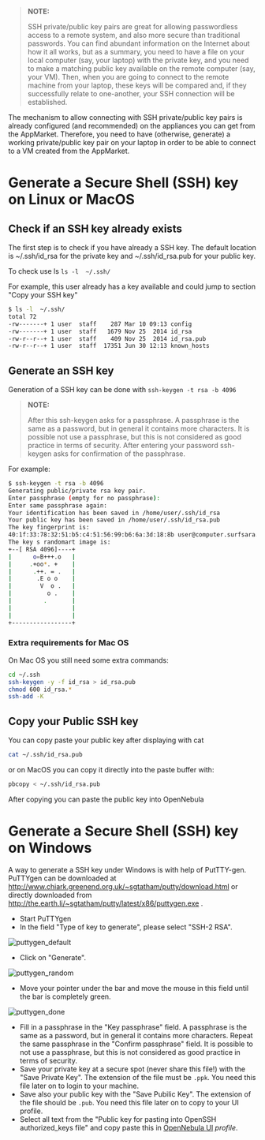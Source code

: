 >**NOTE:**
>
>SSH private/public key pairs are great for allowing passwordless access to a remote system, and also more secure than traditional passwords. You can find abundant information on the Internet about how it all works, but as a summary, you need to have a file on your local computer (say, your laptop) with the private key, and you need to make a matching public key available on the remote computer (say, your VM). Then, when you are going to connect to the remote machine from your laptop, these keys will be compared and, if they successfully relate to one-another, your SSH connection will be established. 

The mechanism to allow connecting with SSH private/public key pairs is already configured (and recommended) on the appliances you can get from the AppMarket. Therefore, you need to have (otherwise, generate) a working private/public key pair on your laptop in order to be able to connect to a VM created from the AppMarket.

# Generate a Secure Shell (SSH) key on Linux or MacOS

## Check if an SSH key already exists

The first step is to check if you have already a SSH key. The default location is ~/.ssh/id_rsa for the private key and  ~/.ssh/id_rsa.pub for your public key. 

To check use ls `ls -l  ~/.ssh/`

For example, this user already has a key available and could jump to section "Copy your SSH key"
```sh
$ ls -l  ~/.ssh/
total 72
-rw-------+ 1 user  staff    287 Mar 10 09:13 config
-rw-------+ 1 user  staff   1679 Nov 25  2014 id_rsa
-rw-r--r--+ 1 user  staff    409 Nov 25  2014 id_rsa.pub
-rw-r--r--+ 1 user  staff  17351 Jun 30 12:13 known_hosts
````

## Generate an SSH key

Generation of a SSH key can be done with `ssh-keygen -t rsa -b 4096` 

>**NOTE:**
>
>After this ssh-keygen asks for a passphrase. A passphrase is the same as a password, but in general it contains more characters. It is possible not use a passphrase, but this is not considered as good practice in terms of security. After entering your password ssh-keygen asks for confirmation of the passphrase.

For example:

```sh
$ ssh-keygen -t rsa -b 4096 
Generating public/private rsa key pair.
Enter passphrase (empty for no passphrase):
Enter same passphrase again:
Your identification has been saved in /home/user/.ssh/id_rsa
Your public key has been saved in /home/user/.ssh/id_rsa.pub
The key fingerprint is:
40:1f:33:78:32:51:b5:c4:51:56:99:b6:6a:3d:18:8b user@computer.surfsara.nl
The key s randomart image is:
+--[ RSA 4096]----+
|      o=B+++.o   |
|     .+oo*. +    |
|      .++. = .   |
|       .E o o    |
|        V  o .   |
|          o .    |
|         .       |
|                 |
|                 |
+-----------------+
```

### Extra requirements for Mac OS

On Mac OS you still need some extra commands:

```sh
cd ~/.ssh
ssh-keygen -y -f id_rsa > id_rsa.pub
chmod 600 id_rsa.*
ssh-add -K
```

## Copy your Public SSH key

You can copy paste your public key after displaying with cat
```sh
cat ~/.ssh/id_rsa.pub
```

or on MacOS you can copy it directly into the paste buffer with:
```sh
pbcopy < ~/.ssh/id_rsa.pub
```
After copying you can paste the public key into OpenNebula

# Generate a Secure Shell (SSH) key on Windows

A way to generate a SSH key under Windows is with help of PutTTY-gen. PuTTYgen can be downloaded at http://www.chiark.greenend.org.uk/~sgtatham/putty/download.html or directly downloaded from http://the.earth.li/~sgtatham/putty/latest/x86/puttygen.exe .

* Start PuTTYgen
* In the field "Type of key to generate", please select "SSH-2 RSA".

![puttygen_default](https://doc.hpccloud.surfsara.nl/oortdoc/docs/raw/master/images/puttygen_default.png)

* Click on  "Generate".

![puttygen_random](https://doc.hpccloud.surfsara.nl/oortdoc/docs/raw/master/images/puttygen_random.png)

* Move your pointer under the bar and move the mouse in this field until the bar is completely green.

![puttygen_done](https://doc.hpccloud.surfsara.nl/oortdoc/docs/raw/master/images/puttygen_done.png)

* Fill in a passphrase in the "Key passphrase" field. A passphrase is the same as a password, but in general it contains more characters. Repeat the same passphrase in the  "Confirm passphrase" field. It is possible to not use a passphrase, but this is not considered as good practice in terms of security.
* Save your private key at a secure spot (never share this file!) with the "Save Private Key". The extension of the file must be `.ppk`. You need this file later on to login to your machine.
* Save also your public key with the "Save Pubilic Key". The extension of the file should be `.pub`. You need this file later on to copy to your UI profile.
* Select all text from the "Public key for pasting into OpenSSH authorized_keys file" and copy paste this in [OpenNebula UI](https://ui.hpccloud.surfsara.nl/) *profile*.